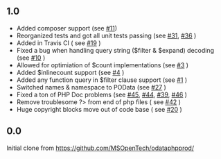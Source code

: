 ## 1.0

* Added composer support (see [#11](https://github.com/balihoo/POData/issues/11))
* Reorganized tests and got all unit tests passing (see [#31](https://github.com/balihoo/POData/issues/31), [#36](https://github.com/balihoo/POData/issues/36) )
* Added in Travis CI ( see [#19](https://github.com/balihoo/POData/issues/19) )
* Fixed a bug when handling query string ($filter & $expand) decoding (see [#10](https://github.com/balihoo/POData/issues/10) )
* Allowed for optimiation of $count implementations (see [#3](https://github.com/balihoo/POData/issues/3) )
* Added $inlinecount support (see [#4](https://github.com/balihoo/POData/issues/4) )
* Added any function query in $filter clause support (see [#1](https://github.com/balihoo/POData/issues/1) ) 
* Switched names & namespace to POData (see [#27](https://github.com/balihoo/POData/issues/27) )
* Fixed a ton of PHP Doc problems (see [#45](https://github.com/balihoo/POData/issues/45), [#44](https://github.com/balihoo/POData/issues/44), [#39](https://github.com/balihoo/POData/issues/39), [#46](https://github.com/balihoo/POData/issues/46) )
* Remove troublesome ?> from end of php files ( see [#42](https://github.com/balihoo/POData/issues/42) )
* Huge copyright blocks move out of code base ( see [#20](https://github.com/balihoo/POData/issues/20) )

## 0.0

Initial clone from https://github.com/MSOpenTech/odataphpprod/
